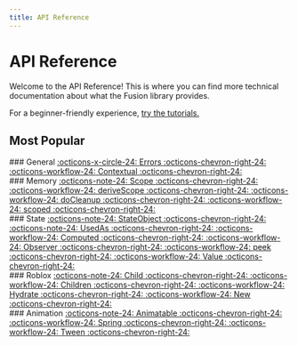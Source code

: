 ```yaml
---
title: API Reference
---
```


# API Reference

Welcome to the API Reference! This is where you can find more technical
documentation about what the Fusion library provides.

For a beginner-friendly experience, [try the tutorials.](../tutorials/)

## Most Popular

<div class="fusiondoc-api-bento" markdown>

<div markdown>
### General
<a class="fusiondoc-api-index-link" href="general/errors" markdown>
    <span class="fusiondoc-api-icon" markdown>:octicons-x-circle-24:</span>
    <span class="fusiondoc-api-name">Errors</span>
    <span class="fusiondoc-api-index-arrow" markdown>:octicons-chevron-right-24:</span>
</a>
<a class="fusiondoc-api-index-link" href="general/members/contextual" markdown>
    <span class="fusiondoc-api-icon" markdown>:octicons-workflow-24:</span>
    <span class="fusiondoc-api-name">Contextual</span>
    <span class="fusiondoc-api-index-arrow" markdown>:octicons-chevron-right-24:</span>
</a>
</div>

<div markdown>
### Memory
<a class="fusiondoc-api-index-link" href="memory/types/scope" markdown>
    <span class="fusiondoc-api-icon" markdown>:octicons-note-24:</span>
    <span class="fusiondoc-api-name">Scope</span>
    <span class="fusiondoc-api-index-arrow" markdown>:octicons-chevron-right-24:</span>
</a>
<a class="fusiondoc-api-index-link" href="memory/members/derivescope" markdown>
    <span class="fusiondoc-api-icon" markdown>:octicons-workflow-24:</span>
    <span class="fusiondoc-api-name">deriveScope</span>
    <span class="fusiondoc-api-index-arrow" markdown>:octicons-chevron-right-24:</span>
</a>
<a class="fusiondoc-api-index-link" href="memory/members/docleanup" markdown>
    <span class="fusiondoc-api-icon" markdown>:octicons-workflow-24:</span>
    <span class="fusiondoc-api-name">doCleanup</span>
    <span class="fusiondoc-api-index-arrow" markdown>:octicons-chevron-right-24:</span>
</a>
<a class="fusiondoc-api-index-link" href="memory/members/scoped" markdown>
    <span class="fusiondoc-api-icon" markdown>:octicons-workflow-24:</span>
    <span class="fusiondoc-api-name">scoped</span>
    <span class="fusiondoc-api-index-arrow" markdown>:octicons-chevron-right-24:</span>
</a>
</div>

<div markdown>
### State
<a class="fusiondoc-api-index-link" href="state/types/stateobject" markdown>
    <span class="fusiondoc-api-icon" markdown>:octicons-note-24:</span>
    <span class="fusiondoc-api-name">StateObject</span>
    <span class="fusiondoc-api-index-arrow" markdown>:octicons-chevron-right-24:</span>
</a>
<a class="fusiondoc-api-index-link" href="state/types/usedas" markdown>
    <span class="fusiondoc-api-icon" markdown>:octicons-note-24:</span>
    <span class="fusiondoc-api-name">UsedAs</span>
    <span class="fusiondoc-api-index-arrow" markdown>:octicons-chevron-right-24:</span>
</a>
<a class="fusiondoc-api-index-link" href="state/members/computed" markdown>
    <span class="fusiondoc-api-icon" markdown>:octicons-workflow-24:</span>
    <span class="fusiondoc-api-name">Computed</span>
    <span class="fusiondoc-api-index-arrow" markdown>:octicons-chevron-right-24:</span>
</a>
<a class="fusiondoc-api-index-link" href="state/members/observer" markdown>
    <span class="fusiondoc-api-icon" markdown>:octicons-workflow-24:</span>
    <span class="fusiondoc-api-name">Observer</span>
    <span class="fusiondoc-api-index-arrow" markdown>:octicons-chevron-right-24:</span>
</a>
<a class="fusiondoc-api-index-link" href="state/members/peek" markdown>
    <span class="fusiondoc-api-icon" markdown>:octicons-workflow-24:</span>
    <span class="fusiondoc-api-name">peek</span>
    <span class="fusiondoc-api-index-arrow" markdown>:octicons-chevron-right-24:</span>
</a>
<a class="fusiondoc-api-index-link" href="state/members/value" markdown>
    <span class="fusiondoc-api-icon" markdown>:octicons-workflow-24:</span>
    <span class="fusiondoc-api-name">Value</span>
    <span class="fusiondoc-api-index-arrow" markdown>:octicons-chevron-right-24:</span>
</a>
</div>

<div markdown>
### Roblox
<a class="fusiondoc-api-index-link" href="roblox/types/child" markdown>
    <span class="fusiondoc-api-icon" markdown>:octicons-note-24:</span>
    <span class="fusiondoc-api-name">Child</span>
    <span class="fusiondoc-api-index-arrow" markdown>:octicons-chevron-right-24:</span>
</a>
<a class="fusiondoc-api-index-link" href="roblox/members/children" markdown>
    <span class="fusiondoc-api-icon" markdown>:octicons-workflow-24:</span>
    <span class="fusiondoc-api-name">Children</span>
    <span class="fusiondoc-api-index-arrow" markdown>:octicons-chevron-right-24:</span>
</a>
<a class="fusiondoc-api-index-link" href="roblox/members/hydrate" markdown>
    <span class="fusiondoc-api-icon" markdown>:octicons-workflow-24:</span>
    <span class="fusiondoc-api-name">Hydrate</span>
    <span class="fusiondoc-api-index-arrow" markdown>:octicons-chevron-right-24:</span>
</a>
<a class="fusiondoc-api-index-link" href="roblox/members/new" markdown>
    <span class="fusiondoc-api-icon" markdown>:octicons-workflow-24:</span>
    <span class="fusiondoc-api-name">New</span>
    <span class="fusiondoc-api-index-arrow" markdown>:octicons-chevron-right-24:</span>
</a>
</div>

<div markdown>
### Animation
<a class="fusiondoc-api-index-link" href="animation/types/animatable" markdown>
    <span class="fusiondoc-api-icon" markdown>:octicons-note-24:</span>
    <span class="fusiondoc-api-name">Animatable</span>
    <span class="fusiondoc-api-index-arrow" markdown>:octicons-chevron-right-24:</span>
</a>
<a class="fusiondoc-api-index-link" href="animation/members/spring" markdown>
    <span class="fusiondoc-api-icon" markdown>:octicons-workflow-24:</span>
    <span class="fusiondoc-api-name">Spring</span>
    <span class="fusiondoc-api-index-arrow" markdown>:octicons-chevron-right-24:</span>
</a>
<a class="fusiondoc-api-index-link" href="animation/members/tween" markdown>
    <span class="fusiondoc-api-icon" markdown>:octicons-workflow-24:</span>
    <span class="fusiondoc-api-name">Tween</span>
    <span class="fusiondoc-api-index-arrow" markdown>:octicons-chevron-right-24:</span>
</a>
</div>

</div>